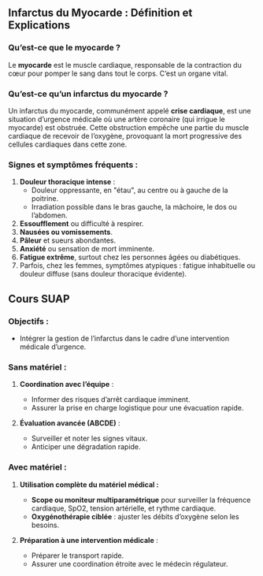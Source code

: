 ## **Infarctus du Myocarde : Définition et Explications**

### **Qu’est-ce que le myocarde ?**

Le **myocarde** est le muscle cardiaque, responsable de la contraction du cœur pour pomper le sang dans tout le corps. C’est un organe vital.

### **Qu’est-ce qu’un infarctus du myocarde ?**

Un infarctus du myocarde, communément appelé **crise cardiaque**, est une situation d’urgence médicale où une artère coronaire (qui irrigue le myocarde) est obstruée. Cette obstruction empêche une partie du muscle cardiaque de recevoir de l’oxygène, provoquant la mort progressive des cellules cardiaques dans cette zone.

### **Signes et symptômes fréquents :**

1. **Douleur thoracique intense** :
    - Douleur oppressante, en "étau", au centre ou à gauche de la poitrine.
    - Irradiation possible dans le bras gauche, la mâchoire, le dos ou l’abdomen.
2. **Essoufflement** ou difficulté à respirer.
3. **Nausées ou vomissements**.
4. **Pâleur** et sueurs abondantes.
5. **Anxiété** ou sensation de mort imminente.
6. **Fatigue extrême**, surtout chez les personnes âgées ou diabétiques.
7. Parfois, chez les femmes, symptômes atypiques : fatigue inhabituelle ou douleur diffuse (sans douleur thoracique évidente).

## **Cours SUAP**

### **Objectifs :**

- Intégrer la gestion de l’infarctus dans le cadre d’une intervention médicale d’urgence.

### **Sans matériel :**

1. **Coordination avec l’équipe** :
    
    - Informer des risques d’arrêt cardiaque imminent.
    - Assurer la prise en charge logistique pour une évacuation rapide.
2. **Évaluation avancée (ABCDE)** :
    
    - Surveiller et noter les signes vitaux.
    - Anticiper une dégradation rapide.

### **Avec matériel :**

1. **Utilisation complète du matériel médical :**
    
    - **Scope ou moniteur multiparamétrique** pour surveiller la fréquence cardiaque, SpO2, tension artérielle, et rythme cardiaque.
    - **Oxygénothérapie ciblée** : ajuster les débits d’oxygène selon les besoins.
2. **Préparation à une intervention médicale** :
    
    - Préparer le transport rapide.
    - Assurer une coordination étroite avec le médecin régulateur.